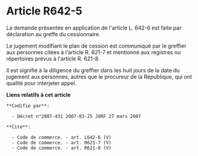 # Article R642-5

La demande présentée en application de l'article L. 642-6 est faite par déclaration au greffe du cessionnaire.

Le jugement modifiant le plan de cession est communiqué par le greffier aux personnes citées à l'article R. 621-7 et
mentionné aux registres ou répertoires prévus à l'article R. 621-8.

Il est signifié à la diligence du greffier dans les huit jours de la date du jugement aux personnes, autres que le procureur
de la République, qui ont qualité pour interjeter appel.

**Liens relatifs à cet article**

	**Codifié par**:

	  - Décret n°2007-431 2007-03-25 JORF 27 mars 2007

	**Cite**:

	  - Code de commerce. - art. L642-6 (V)
	  - Code de commerce. - art. R621-7 (V)
	  - Code de commerce. - art. R621-8 (V)
